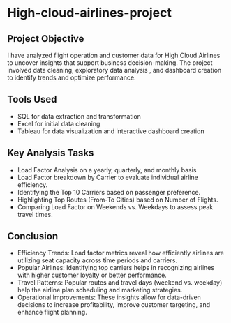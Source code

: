# High-cloud-airlines-project
## Project Objective
I have analyzed flight operation and customer data for High Cloud Airlines to uncover insights that support business decision-making. The project involved data cleaning, exploratory data analysis , and dashboard creation to identify trends and optimize performance.

## Tools Used
- SQL for data extraction and transformation
- Excel for initial data cleaning
- Tableau for data visualization and interactive dashboard creation

## Key Analysis Tasks
- Load Factor Analysis on a yearly, quarterly, and monthly basis 
- Load Factor breakdown by Carrier to evaluate individual airline efficiency.
- Identifying the Top 10 Carriers based on passenger preference.
- Highlighting Top Routes (From-To Cities) based on Number of Flights.
- Comparing Load Factor on Weekends vs. Weekdays to assess peak travel times.

## Conclusion
- Efficiency Trends: Load factor metrics reveal how efficiently airlines are utilizing seat capacity across time periods and carriers.
- Popular Airlines: Identifying top carriers helps in recognizing airlines with higher customer loyalty or better performance.
- Travel Patterns: Popular routes and travel days (weekend vs. weekday) help the airline plan scheduling and marketing strategies.
- Operational Improvements: These insights allow for data-driven decisions to increase profitability, improve customer targeting, and enhance flight planning.
